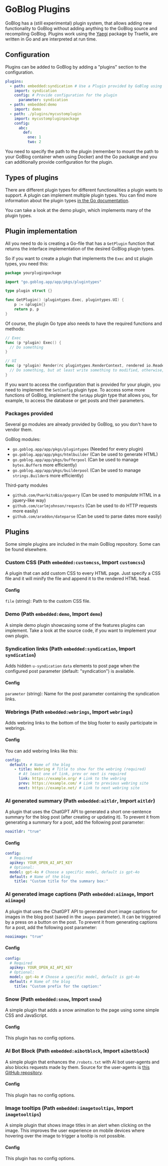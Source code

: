 # GoBlog Plugins

GoBlog has a (still experimental) plugin system, that allows adding new functionality to GoBlog without adding anything to the GoBlog source and recompiling GoBlog. Plugins work using the [Yaegi](https://github.com/traefik/yaegi) package by Traefik, are written in Go and are interpreted at run time.

## Configuration

Plugins can be added to GoBlog by adding a "plugins" section to the configuration.

```yaml
plugins:
  - path: embedded:syndication # Use a Plugin provided by GoBlog using the "embedded:" prefix
    import: syndication
    config: # Provide configuration for the plugin
      parameter: syndication
  - path: embedded:demo
    import: demo
  - path: ./plugins/mycustomplugin
    import: mycustompluginpackage
    config:
      abc:
        def:
          one: 1
          two: 2
```

You need to specify the path to the plugin (remember to mount the path to your GoBlog container when using Docker) and the Go packakge and you can additionally provide configuration for the plugin.

## Types of plugins

There are different plugin types for different functionalities a plugin wants to support. A plugin can implement multiple plugin types. You can find more information about the plugin types [in the Go documentation](https://pkg.go.dev/go.goblog.app/app/pkgs/plugintypes).

You can take a look at the demo plugin, which implements many of the plugin types.

## Plugin implementation

All you need to do is creating a Go-file that has a `GetPlugin` function that returns the interface implementation of the desired GoBlog plugin types.

So if you want to create a plugin that implements the `Exec` and `UI` plugin types, you need this:

```go
package yourpluginpackage

import "go.goblog.app/app/pkgs/plugintypes"

type plugin struct {}

func GetPlugin() (plugintypes.Exec,	plugintypes.UI) {
	p := &plugin{}
	return p, p
}
```

Of course, the plugin Go type also needs to have the required functions and methods:

```go
// Exec
func (p *plugin) Exec() {
  // Do something
}

// UI
func (p *plugin) Render(rc plugintypes.RenderContext, rendered io.Reader, modified io.Writer) {
  // Do something, but at least write something to modified, otherwise, the page will stay blank
}
```

If you want to access the configuration that is provided for your plugin, you need to implement the `SetConfig` plugin type. To access some more functions of GoBlog, implement the `SetApp` plugin type that allows you, for example, to access the database or get posts and their parameters.


### Packages provided

Several go modules are already provided by GoBlog, so you don't have to vendor them.

GoBlog modules:

- `go.goblog.app/app/pkgs/plugintypes` (Needed for every plugin)
- `go.goblog.app/app/pkgs/htmlbuilder` (Can be used to generate HTML)
- `go.goblog.app/app/pkgs/bufferpool` (Can be used to manage `bytes.Buffer`s more efficiently)
- `go.goblog.app/app/pkgs/builderpool` (Can be used to manage `strings.Builder`s more efficiently)

Third-party modules

- `github.com/PuerkitoBio/goquery` (Can be used to *manipulate* HTML in a jquery-like way)
- `github.com/carlmjohnson/requests` (Can be used to do HTTP requests more easily)
- `github.com/araddon/dateparse` (Can be used to parse dates more easily)

## Plugins

Some simple plugins are included in the main GoBlog repository. Some can be found elsewhere.

### Custom CSS (Path `embedded:customcss`, Import `customcss`)

A plugin that can add custom CSS to every HTML page. Just specify a CSS file and it will minify the file and append it to the rendered HTML head.

#### Config

`file` (string): Path to the custom CSS file.

### Demo (Path `embedded:demo`, Import `demo`)

A simple demo plugin showcasing some of the features plugins can implement. Take a look at the source code, if you want to implement your own plugin.

### Syndication links (Path `embedded:syndication`, Import `syndication`)

Adds hidden `u-syndication` `data` elements to post page when the configured post parameter (default: "syndication") is available.

#### Config

`parameter` (string): Name for the post parameter containing the syndication links.

### Webrings (Path `embedded:webrings`, Import `webrings`)

Adds webring links to the bottom of the blog footer to easily participate in webrings.

#### Config

You can add webring links like this:

```yaml
config:
  default: # Name of the blog
    - title: Webring # Title to show for the webring (required)
      # At least one of link, prev or next is required
      link: https://example.org/ # Link to the webring
      prev: https://example.com/ # Link to previous webring site
      next: https://example.net/ # Link to next webring site
```

### AI generated summary (Path `embedded:aitldr`, Import `aitldr`)

A plugin that uses the ChatGPT API to generated a short one-sentence summary for the blog post (after creating or updating it). To prevent it from generating a summary for a post, add the following post parameter:

```yaml
noaitldr: "true"
```

#### Config

```yaml
config:
  # Required
  apikey: YOUR_OPEN_AI_API_KEY
  # Optional:
  model: gpt-4o # Choose a specific model, default is gpt-4o
  default: # Name of the blog
    title: "Custom title for the summary box:"
```

### AI generated image captions (Path `embedded:aiimage`, Import `aiimage`)

A plugin that uses the ChatGPT API to generated short image captions for images in the blog post (saved in the `images` parameter). It can be triggered by a press on a button on the post. To prevent it from generating captions for a post, add the following post parameter:

```yaml
noaiimage: "true"
```

#### Config

```yaml
config:
  # Required
  apikey: YOUR_OPEN_AI_API_KEY
  # Optional:
  model: gpt-4o # Choose a specific model, default is gpt-4o
  default: # Name of the blog
    title: "Custom prefix for the caption:"
```

### Snow (Path `embedded:snow`, Import `snow`)

A simple plugin that adds a snow animation to the page using some simple CSS and JavaScript.

#### Config

This plugin has no config options.

### AI Bot Block (Path `embedded:aibotblock`, Import `aibotblock`)

A simple plugin that enhances the `/robots.txt` with AI bot user-agents and also blocks requests made by them. Source for the user-agents is [this GitHub repository](https://github.com/ai-robots-txt/ai.robots.txt).

#### Config

This plugin has no config options.

### Image tooltips (Path `embedded:imagetooltips`, Import `imagetooltips`)

A simple plugin that shows image titles in an alert when clicking on the image. This improves the user experience on mobile devices where hovering over the image to trigger a tooltip is not possible.

#### Config

This plugin has no config options.